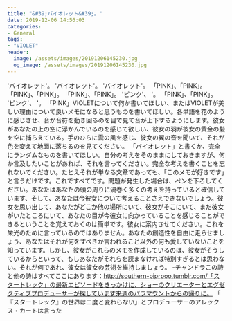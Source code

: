 ```yaml
---
title: "&#39;バイオレット&#39;。"
date: 2019-12-06 14:56:03
categories:
- General
tags:
- "VIOLET"
header:
  image: /assets/images/20191206145230.jpg
  og_image: /assets/images/20191206145230.jpg
---
```


&#39;バイオレット&#39;。 &#39;バイオレット&#39;。 &#39;バイオレット&#39;。 「PINK」、「PINK」。 「PINK」、「PINK」。 「PINK」、「PINK」。 &#39;ピンク&#39;、 &#39;。 「PINK」、「PINK」。 &#39;ピンク&#39;、 &#39;。 「PINK」VIOLETについて何か書いてほしい、またはVIOLETが美しい理由について良いメモになると思うものを書いてほしい。各単語を花のように感じさせ、音が音符を動き回るのを目で見て音が上下するようにします。彼女があなたの上の空に浮かんでいるのを感じて欲しい、彼女の羽が彼女の黄金の髪を空に捕らえている。手のひらに雲の風を感じ、彼女の翼の音を聞いて、それが色を変えて地面に落ちるのを見てください。 「バイオレット」と書くか、完全にランダムなものを書いてほしい。自分の考えをそのままにしておきますが、何か言及したいことがあれば、それを言ってください。完全な考えを書くことを忘れないでください。たとえそれが単なる文章であっても、「このメモが好きです」と言うだけです。これですべてです。問題が発生した場合は、ペンを下ろしてください。あなたはあなたの頭の周りに渦巻く多くの考えを持っていると確信しています、そして、あなたは今彼女について考えることさえできないでしょう。彼女を思い出して、あなたがどこか他の場所にいて、彼女がそこにいて、まだ彼女がいたところにいて、あなたの目が今彼女に向かっていることを感じることができるということを覚えておくのは簡単です。彼女に案内させてください。これを栄光のために言っているのではありません。あなたの創造性を自由に走らせましょう、あなたはそれが何をすべきか言われること以外の何も愛していないことを知っています。しかし、彼女がこれらのメモを作成しているのは、彼女がそうしているからといって、もしあなたがそれらを読まなければ特別すぎるとは思わない。それが何であれ、彼女は彼女の芸術を維持しましょう。 -チャンドラこの詩と他の詩はすべてここにあります：http://southern-piprpoo.tumblr.com/「スタートレック」の最新エピソードをきっかけに、ショーのクリエーターとエグゼクティブプロデューサーが探しています来週のパラマウントからの帰りに。 「 『スタートレック』の世界は二度と変わらない」とプロデューサーのアレックス・カートは言った
